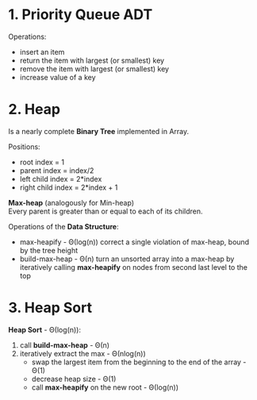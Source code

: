 # 1. Priority Queue ADT
Operations:
* insert an item
* return the item with largest (or smallest) key
* remove the item with largest (or smallest) key
* increase value of a key

# 2. Heap 
Is a nearly complete **Binary Tree** implemented in Array.

Positions:
* root index = 1  
* parent index = index/2  
* left child index = 2*index  
* right child index = 2*index + 1  

**Max-heap** (analogously for Min-heap)  
Every parent is greater than or equal to each of its children.

Operations of the **Data Structure**:
* max-heapify - Θ(log(n))
correct a single violation of max-heap, bound by the tree height
* build-max-heap - Θ(n)
turn an unsorted array into a max-heap by iteratively calling **max-heapify** on nodes from second last level to the top

# 3. Heap Sort 
**Heap Sort** - Θ(log(n)):
1. call **build-max-heap** - Θ(n)
2. iteratively extract the max - Θ(nlog(n))
    * swap the largest item from the beginning to the end of the array - Θ(1)  
    * decrease heap size - Θ(1)
    * call **max-heapify** on the new root - Θ(log(n))  
